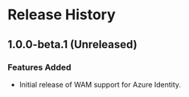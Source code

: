 # Release History

## 1.0.0-beta.1 (Unreleased)

### Features Added
- Initial release of WAM support for Azure Identity.
